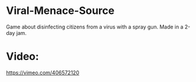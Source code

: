 # Viral-Menace-Source
Game about disinfecting citizens from a virus with a spray gun. Made in a 2-day jam.
# Video:
https://vimeo.com/406572120
